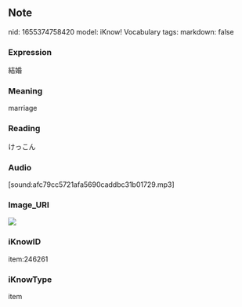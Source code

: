 ## Note
nid: 1655374758420
model: iKnow! Vocabulary
tags: 
markdown: false

### Expression
結婚

### Meaning
marriage

### Reading
けっこん

### Audio
[sound:afc79cc5721afa5690caddbc31b01729.mp3]

### Image_URI
<img src="f0f4cae21d8a1dc715955af796797dd5.jpg">

### iKnowID
item:246261

### iKnowType
item

